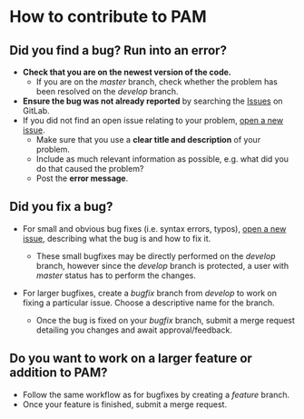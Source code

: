 How to contribute to PAM
==========================

Did you find a bug? Run into an error?
-----------------------------------------

* **Check that you are on the newest version of the code.**
    * If you are on the *master* branch, check whether the problem has been resolved on the *develop* branch.
* **Ensure the bug was not already reported** by searching the [Issues](https://gitlab.com/PAM-PIE/PAM/issues) on GitLab.
* If you did not find an open issue relating to your problem, [open a new issue](https://gitlab.com/PAM-PIE/PAM/issues/new).
    * Make sure that you use a **clear title and description** of your problem.
    * Include as much relevant information as possible, e.g. what did you do that caused the problem?
    * Post the **error message**.
    
Did you fix a bug?
--------------------

* For small and obvious bug fixes (i.e. syntax errors, typos), [open a new issue](https://gitlab.com/PAM-PIE/PAM/issues/new),
    describing what the bug is and how to fix it.
    * These small bugfixes may be directly performed on the *develop* branch, however since the *develop* branch is protected, 
        a user with *master* status has to perform the changes.
    
* For larger bugfixes, create a *bugfix* branch from *develop* to work on fixing a particular issue. Choose a descriptive name for the branch.
    * Once the bug is fixed on your *bugfix* branch, submit a merge request detailing you changes and await approval/feedback.

Do you want to work on a larger feature or addition to PAM?
-------------------------------------------------------------

* Follow the same workflow as for bugfixes by creating a *feature* branch.
* Once your feature is finished, submit a merge request.